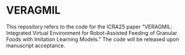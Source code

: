 # VERAGMIL

This repository refers to the code for the ICRA25 paper "VERAGMIL: Integrated Virtual Environment for Robot-Assisted Feeding of Granular Foods with Imitation Learning Models." The code will be released upon manuscript acceptance.
